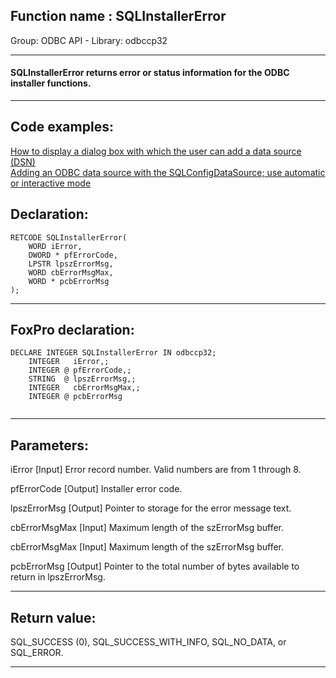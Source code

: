 
## Function name : SQLInstallerError
Group: ODBC API - Library: odbccp32    
***  


#### SQLInstallerError returns error or status information for the ODBC installer functions.
***  


## Code examples:
[How to display a dialog box with which the user can add a data source (DSN)](../../samples/sample_380.md)  
[Adding an ODBC data source with the SQLConfigDataSource; use automatic or interactive mode](../../samples/sample_381.md)  

## Declaration:
```foxpro  
RETCODE SQLInstallerError(
	WORD iError,
	DWORD * pfErrorCode,
	LPSTR lpszErrorMsg,
	WORD cbErrorMsgMax,
	WORD * pcbErrorMsg
);  
```  
***  


## FoxPro declaration:
```foxpro  
DECLARE INTEGER SQLInstallerError IN odbccp32;
	INTEGER   iError,;
	INTEGER @ pfErrorCode,;
	STRING  @ lpszErrorMsg,;
	INTEGER   cbErrorMsgMax,;
	INTEGER @ pcbErrorMsg
  
```  
***  


## Parameters:
iError 
[Input]
Error record number. Valid numbers are from 1 through 8. 

pfErrorCode 
[Output]
Installer error code. 

lpszErrorMsg 
[Output]
Pointer to storage for the error message text. 

cbErrorMsgMax 
[Input]
Maximum length of the szErrorMsg buffer.

cbErrorMsgMax 
[Input]
Maximum length of the szErrorMsg buffer.

pcbErrorMsg 
[Output]
Pointer to the total number of bytes available to return in lpszErrorMsg.
  
***  


## Return value:
SQL_SUCCESS (0), SQL_SUCCESS_WITH_INFO, SQL_NO_DATA, or SQL_ERROR.  
***  

